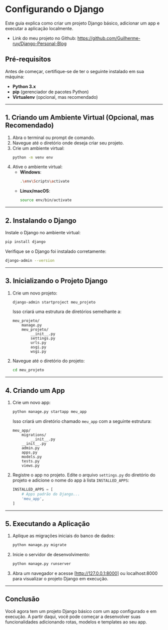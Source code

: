 # Configurando o Django

Este guia explica como criar um projeto Django básico, adicionar um app e executar a aplicação localmente.

- Link do meu projeto no Github:
  https://github.com/Guilherme-ruy/Django-Personal-Blog

## Pré-requisitos

Antes de começar, certifique-se de ter o seguinte instalado em sua máquina:

- **Python 3.x**
- **pip** (gerenciador de pacotes Python)
- **Virtualenv** (opcional, mas recomendado)

---

## 1. Criando um Ambiente Virtual (Opcional, mas Recomendado)

1. Abra o terminal ou prompt de comando.
2. Navegue até o diretório onde deseja criar seu projeto.
3. Crie um ambiente virtual:
   ```bash
   python -m venv env
   ```
4. Ative o ambiente virtual:
   - **Windows**:
     ```bash
     .\env\Scripts\activate
     ```
   - **Linux/macOS**:
     ```bash
     source env/bin/activate
     ```

---

## 2. Instalando o Django

Instale o Django no ambiente virtual:

```bash
pip install django
```

Verifique se o Django foi instalado corretamente:

```bash
django-admin --version
```

---

## 3. Inicializando o Projeto Django

1. Crie um novo projeto:

   ```bash
   django-admin startproject meu_projeto
   ```

   Isso criará uma estrutura de diretórios semelhante a:

   ```
   meu_projeto/
       manage.py
       meu_projeto/
           __init__.py
           settings.py
           urls.py
           asgi.py
           wsgi.py
   ```

2. Navegue até o diretório do projeto:
   ```bash
   cd meu_projeto
   ```

---

## 4. Criando um App

1. Crie um novo app:

   ```bash
   python manage.py startapp meu_app
   ```

   Isso criará um diretório chamado `meu_app` com a seguinte estrutura:

   ```
   meu_app/
       migrations/
           __init__.py
       __init__.py
       admin.py
       apps.py
       models.py
       tests.py
       views.py
   ```

2. Registre o app no projeto. Edite o arquivo `settings.py` do diretório do projeto e adicione o nome do app à lista `INSTALLED_APPS`:
   ```python
   INSTALLED_APPS = [
       # Apps padrão do Django...
       'meu_app',
   ]
   ```

---

## 5. Executando a Aplicação

1. Aplique as migrações iniciais do banco de dados:

   ```bash
   python manage.py migrate
   ```

2. Inicie o servidor de desenvolvimento:

   ```bash
   python manage.py runserver
   ```

3. Abra um navegador e acesse [http://127.0.0.1:8000] ou localhost:8000 para visualizar o projeto Django em execução.

---

## Conclusão

Você agora tem um projeto Django básico com um app configurado e em execução. A partir daqui, você pode começar a desenvolver suas funcionalidades adicionando rotas, modelos e templates ao seu app.
